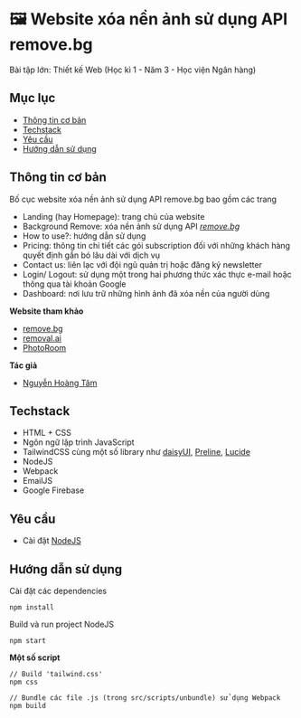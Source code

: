 # 🖼️ Website xóa nền ảnh sử dụng API remove.bg
Bài tập lớn: Thiết kế Web (Học kì 1 - Năm 3 - Học viện Ngân hàng)

## Mục lục
* [Thông tin cơ bản](#thông-tin-cơ-bản)
* [Techstack](#techstack)
* [Yêu cầu](#yêu-cầu)
* [Hướng dẫn sử dụng](#hướng-dẫn-sử-dụng)

## Thông tin cơ bản
Bố cục website xóa nền ảnh sử dụng API remove.bg bao gồm các trang
- Landing (hay Homepage): trang chủ của website
- Background Remove: xóa nền ảnh sử dụng API *[remove.bg](https://remove.bg/)*
- How to use?: hướng dẫn sử dụng
- Pricing: thông tin chi tiết các gói subscription đối với những khách hàng quyết định gắn bó lâu dài với dịch vụ
- Contact us: liên lạc với đội ngũ quản trị hoặc đăng ký newsletter
- Login/ Logout: sử dụng một trong hai phương thức xác thực e-mail hoặc thông qua tài khoản Google
- Dashboard: nơi lưu trữ những hình ảnh đã xóa nền của người dùng

**Website tham khảo**
- [remove.bg](https://www.remove.bg/)
- [removal.ai](https://removal.ai/)
- [PhotoRoom](https://www.photoroom.com/tools/background-remover)

**Tác giả**
- [Nguyễn Hoàng Tâm](https://github.com/nghtamm)
	
## Techstack
- HTML + CSS
- Ngôn ngữ lập trình JavaScript
- TailwindCSS cùng một số library như [daisyUI](https://daisyui.com/), [Preline](https://preline.co/), [Lucide](https://lucide.dev/)
- NodeJS
- Webpack
- EmailJS
- Google Firebase
	
## Yêu cầu
- Cài đặt [NodeJS](https://nodejs.org/en/download)

## Hướng dẫn sử dụng
Cài đặt các dependencies
```
npm install
```
Build và run project NodeJS
```
npm start
```

**Một số script**
```
// Build 'tailwind.css'
npm css

// Bundle các file .js (trong src/scripts/unbundle) sử dụng Webpack
npm build
```
